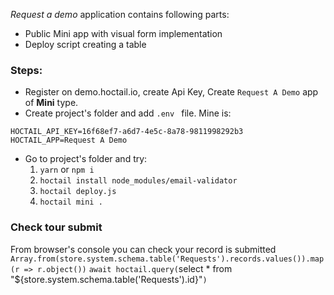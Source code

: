 *Request a demo* application contains following parts:
* Public Mini app with visual form implementation
* Deploy script creating a table

### Steps:
* Register on demo.hoctail.io, create Api Key, Create `Request A Demo` app of **Mini** type.
* Create project's folder and add `.env ` file. Mine is:
```
HOCTAIL_API_KEY=16f68ef7-a6d7-4e5c-8a78-9811998292b3
HOCTAIL_APP=Request A Demo
```
* Go to project's folder and try:
  1. `yarn` or `npm i`
  1. `hoctail install node_modules/email-validator`
  1. `hoctail deploy.js`
  1. `hoctail mini .`

### Check tour submit
From browser's console you can check your record is submitted
`Array.from(store.system.schema.table('Requests').records.values()).map(r => r.object())`
`await hoctail.query(`select * from "${store.system.schema.table('Requests').id}"`)`

